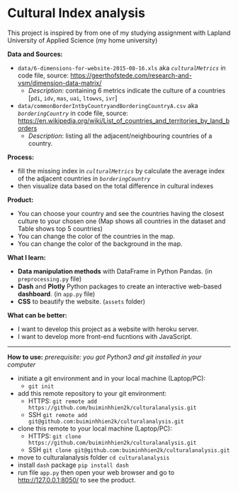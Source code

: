 # Cultural Index analysis
This project is inspired by from one of my studying assignment with Lapland University of Applied Science (my home university)

**Data and Sources:**
- `data/6-dimensions-for-website-2015-08-16.xls` aka *`culturalMetrics`* in code file, source: https://geerthofstede.com/research-and-vsm/dimension-data-matrix/
  - *Description*: containing 6 metrics indicate the culture of a countries [`pdi`,	`idv`,	`mas`,	`uai`,	`ltowvs`,	`ivr`]
- `data/commonBorderIntbyCountryandBorderingCountryA.csv` aka *`borderingCountry`* in code file, source: https://en.wikipedia.org/wiki/List_of_countries_and_territories_by_land_borders
  - *Description*: listing all the adjacent/neighbouring countries of a country.
  
**Process:**
- fill the missing index in *`culturalMetrics`* by calculate the average index of the adjacent countries in *`borderingCountry`*
- then visualize data based on the total difference in cultural indexes

**Product:**
- You can choose your country and see the countries having the closest culture to your chosen one (Map shows all countries in the dataset and Table shows top 5 countries)
- You can change the color of the countries in the map.
- You can change the color of the background in the map.

**What I learn:**
- **Data manipulation methods** with DataFrame in Python Pandas. (in `preprocessing.py` file)
- **Dash** and **Plotly** Python packages to create an interactive web-based **dashboard**. (in `app.py` file)
- **CSS** to beautify the website. (`assets` folder)

**What can be better:**
- I want to develop this project as a website with heroku server.
- I want to develop more front-end fucntions with JavaScript.
-------------------------------------------------------
**How to use:** *prerequisite: you got Python3 and git installed in your computer* 
- initiate a git environment and in your local machine (Laptop/PC):
  - `git init`
- add this remote repository to your git environment:
  - HTTPS: `git remote add https://github.com/buiminhhien2k/culturalanalysis.git`
  - SSH `git remote add git@github.com:buiminhhien2k/culturalanalysis.git`
- clone this remote to your local machine (Laptop/PC): 
  - HTTPS: `git clone https://github.com/buiminhhien2k/culturalanalysis.git`
  - SSH `git clone git@github.com:buiminhhien2k/culturalanalysis.git`
- move to culturalanalysis folder `cd culturalanalysis`
- install `dash` package `pip install dash`
- run file `app.py` then open your web browser and go to http://127.0.0.1:8050/ to see the product.

